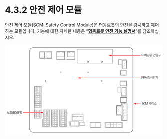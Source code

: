 # 4.3.2 안전 제어 모듈

안전 제어 모듈(SCM: Safety Control Module)은 협동로봇의 안전을 감시하고 제어하는 모듈입니다. 기능에 대한 자세한 내용은 “[**협동로봇 안전 기능 설명서**](https://hyundai-robotics.gitbook.io/cobot-safety-function/)”를 참조하십시오.

![그림 27 안전 제어 모듈(SCM)](../../../.gitbook/assets/image108.png)
